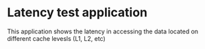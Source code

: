 # Latency test application

This application shows the latency in accessing the data located on different cache levesls (L1, L2, etc)
